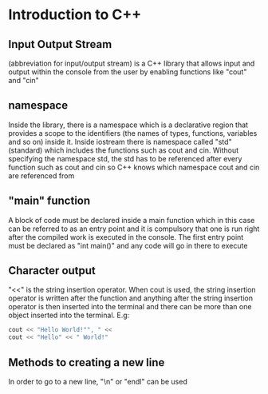 # Introduction to C++
## Input Output Stream
<iostream> (abbreviation for input/output stream) is a C++ library that allows input and output within the console from the user by enabling functions like "cout" and "cin"

## namespace
Inside the <iostream> library, there is a namespace which is a declarative region that provides a scope to the identifiers (the names of types, functions, variables and so on) inside it. Inside iostream there is namespace called "std" (standard) which includes the functions such as cout and cin. Without specifying the namespace std, the std has to be referenced after every function such as cout and cin so C++ knows which namespace cout and cin are referenced from

## "main" function
A block of code must be declared inside a main function which in this case can be referred to as an entry point and it is compulsory that one is run right after the compiled work is executed in the console. The first entry point must be declared as "int main()" and any code will go in there to execute

## Character output
"<<" is the string insertion operator. When cout is used, the string insertion operator is written after the function and anything after
the string insertion operator is then inserted into the terminal and there can be more than one object inserted into the terminal. 
E.g:
```cpp
cout << "Hello World!"", " << 
cout << "Hello" << " World!"
```
## Methods to creating a new line
In order to go to a new line, "\n" or "endl" can be used
